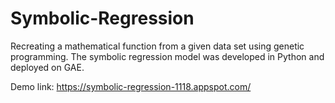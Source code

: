 # Symbolic-Regression
Recreating a mathematical function from a given data set using genetic programming. The symbolic regression model was developed in Python and deployed on GAE.

Demo link: https://symbolic-regression-1118.appspot.com/
